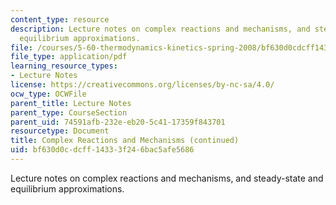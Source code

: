 ```yaml
---
content_type: resource
description: Lecture notes on complex reactions and mechanisms, and steady-state and
  equilibrium approximations.
file: /courses/5-60-thermodynamics-kinetics-spring-2008/bf630d0cdcff14333f246bac5afe5686_5_60_lecture32.pdf
file_type: application/pdf
learning_resource_types:
- Lecture Notes
license: https://creativecommons.org/licenses/by-nc-sa/4.0/
ocw_type: OCWFile
parent_title: Lecture Notes
parent_type: CourseSection
parent_uid: 74591afb-232e-eb20-5c41-17359f843701
resourcetype: Document
title: Complex Reactions and Mechanisms (continued)
uid: bf630d0c-dcff-1433-3f24-6bac5afe5686
---
```

Lecture notes on complex reactions and mechanisms, and steady-state and equilibrium approximations.